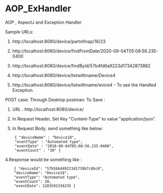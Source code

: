 # AOP_ExHandler
AOP , AspectJ and Exception Handler


Sample URLs:

1) http://localhost:8080/device/partofmap/16/23 

2) http://localhost:8080/device/findFromDate/2020-09-04T05:08:56.235-0400 

3) http://localhost:8080/device/findById/57b4fd6a9223d17342873882 

4) http://localhost:8080/device/listwithname/Device4 

5) http://localhost:8080/device/listwithname/evice4  - To see the Handled Exception.

POST case: Through Desktop postman: To Save : 
1. URL : http://localhost:8080/device/ 

2. In Request Header, Set Key "Content-Type" to value "application/json". 

3. In Request Body, send something like below: 

        { "deviceName" : "Device18", 
        "eventType" : "Automated type", 
        "eventDate" : "2010-09-04T05:08:56.235-0400", 
        "eventCount" : "30" }

4.Response would be something like : 

        { "deviceId": "57b5bbd49223d1739b7c8bc0", 
        "deviceName": "Device18", 
        "eventType": "Automated type", 
        "eventCount": 30, 
        "eventDate": 1283591336235 } 
